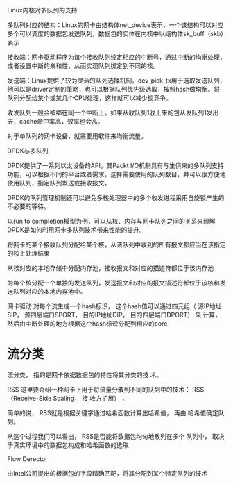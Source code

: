 Linux内核对多队列的支持

多队列对应的结构：Linux的网卡由结构体net_device表示，一个该结构可以对应多个可以调度的数据包发送队列，数据包的实体在内核中以结构体sk_buff（skb）表示

接收端：网卡驱动程序为每个接收队列设定相应的中断号，通过中断的均衡处理，或者设置中断的亲和性，从而实现队列绑定到不同的核。

发送端：Linux提供了较为灵活的队列选择机制。dev_pick_tx用于选取发送队列，他可以是driver定制的策略，也可以根据队列优先级选取，按照hash做均衡。将队列分配给某个或某几个CPU处理，这样就可以减少锁竞争。

收发队列一般会被绑在同一个中断上。如果从收队列1收上来的包从发队列1发出去，cache命中率高，效率也会高。

对于单队列的网卡设备，就需要用软件来均衡流量。

DPDK与多队列

DPDK提供了一系列以太设备的API，其Packt I/O机制具有与生俱来的多队列支持功能，可以根据不同的平台或者需求，选择需要使用的队列数目，并可以很方便地使用队列，指定队列发送或接收报文。

DPDK的队列管理机制还可以避免多核处理器中的多个收发进程采用自旋锁产生的不必要的等待。

以run to completion模型为例，可以从核、内存与网卡队列之间的关系来理解DPDK是如何利用网卡多队列技术带来性能的提升。

将网卡的某个接收队列分配给某个核，从该队列中收到的所有报文都应当在该指定的核上处理结束

从核对应的本地存储中分配内存池，接收报文和对应的描述符都位于该内存池

为每个核分配一个单独的发送队列，发送报文和对应的报文描述符都位于该核和发送队列对应的本地内存池中。

网卡驱动
对每个流生成一个hash标识， 这个hash值可以通过四元组（ 源IP地址
SIP， 源四层端口SPORT， 目的IP地址DIP， 目的四层端口DPORT） 来
计算， 然后由中断处理的地方根据这个hash标识分配到相应的core

# 流分类

流分类， 指的是网卡依据数据包的特性将其分类的技
术。 

RSS
这里要介绍一种网卡上用于将流量分散到不同的队列中的技术： RSS（Receive-Side Scaling， 接
收方扩展） ， 

简单的说， RSS就是根据关键字通过哈希函数计算出哈希值， 再由
哈希值确定队列。 

从这个过程我们可以看出， RSS是否能将数据包均匀地散列在多个
队列中， 取决于真实环境中的数据包构成和哈希函数的选取

Flow Derector

由Intel公司提出的根据包的字段精确匹配，将其分配到某个特定队列的技术